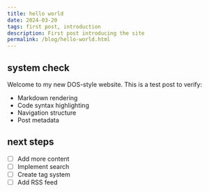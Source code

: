 ```yaml
---
title: hello world
date: 2024-03-20
tags: first post, introduction
description: First post introducing the site
permalink: /blog/hello-world.html
---
```


<section>

## system check
Welcome to my new DOS-style website. This is a test post to verify:

- Markdown rendering
- Code syntax highlighting
- Navigation structure
- Post metadata

</section>

<section>

## next steps
- [ ] Add more content
- [ ] Implement search
- [ ] Create tag system
- [ ] Add RSS feed

</section> 